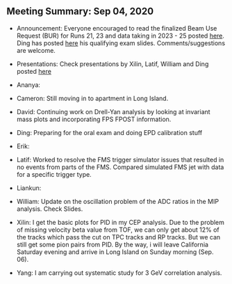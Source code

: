 Meeting Summary: Sep 04, 2020
-------------------------------------

- Announcement: Everyone encouraged to read the finalized Beam Use Request (BUR) for Runs 21, 23 and data taking in 2023 - 25 posted [here](https://drupal.star.bnl.gov/STAR/files/BUR2020_final.pdf). Ding has posted [here](https://drive.google.com/drive/folders/1Kl2kQGXRmevoq4pS5s__i3oFhSuuXeXu) his qualifying exam slides. Comments/suggestions are welcome.

- Presentations: Check presentations by Xilin, Latif, William and Ding posted [here](https://drive.google.com/drive/folders/1Kl2kQGXRmevoq4pS5s__i3oFhSuuXeXu)

- Ananya:

- Cameron: Still moving in to apartment in Long Island.

- David: Continuing work on Drell-Yan analysis by looking at invariant mass plots and incorporating FPS FPOST information.

- Ding: Preparing for the oral exam and doing EPD calibration stuff

- Erik:

- Latif: Worked to resolve the FMS trigger simulator issues that resulted in no events from parts of the FMS. Compared simulated FMS jet with data for a specific trigger type.

- Liankun:

- William: Update on the oscillation problem of the ADC ratios in the MIP analysis. Check Slides.

- Xilin: I get the basic plots for PID in my CEP analysis. Due to the problem of missing velocity beta value from TOF, we can only get about 12% of the tracks which pass the cut on TPC tracks and RP tracks. But we can still get some pion pairs from PID. 
By the way, i will leave California Saturday evening and arrive in Long Island on Sunday morning (Sep. 06).

- Yang: I am carrying out systematic study for 3 GeV correlation analysis.


